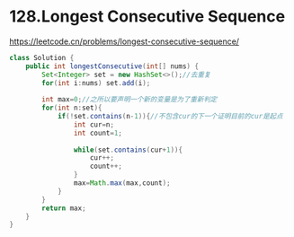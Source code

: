 #  128.Longest Consecutive Sequence

https://leetcode.cn/problems/longest-consecutive-sequence/

```java
class Solution {
    public int longestConsecutive(int[] nums) {
        Set<Integer> set = new HashSet<>();//去重复
        for(int i:nums) set.add(i);
      
        int max=0;//之所以要声明一个新的变量是为了重新判定
        for(int n:set){
            if(!set.contains(n-1)){//不包含cur的下一个证明目前的cur是起点
                int cur=n;
                int count=1;
                
                while(set.contains(cur+1)){
                    cur++;
                    count++;
                }   
                max=Math.max(max,count);
            }
        }
        return max;
    }
}
